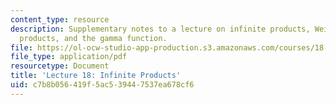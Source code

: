 ```yaml
---
content_type: resource
description: Supplementary notes to a lecture on infinite products, Weierstrass' canonical
  products, and the gamma function.
file: https://ol-ocw-studio-app-production.s3.amazonaws.com/courses/18-112-functions-of-a-complex-variable-fall-2008/c7b8b056419f5ac539447537ea678cf6_lecture18.pdf
file_type: application/pdf
resourcetype: Document
title: 'Lecture 18: Infinite Products'
uid: c7b8b056-419f-5ac5-3944-7537ea678cf6
---
```

